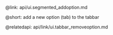 @link: api/ui.segmented_addoption.md

@short: add a new option (tab) to the tabbar

@relatedapi: 
	api/link/ui.tabbar_removeoption.md